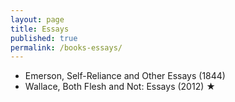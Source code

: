 ```yaml
---
layout: page
title: Essays
published: true
permalink: /books-essays/
---
```


* Emerson, Self-Reliance and Other Essays (1844)
* Wallace, Both Flesh and Not: Essays (2012) ★
